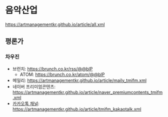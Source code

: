 # 음악산업
https://artmanagementkr.github.io/article/all.xml

## 평론가

### 차우진
- 브런치: https://brunch.co.kr/rss/@@blP
  - ATOM: https://brunch.co.kr/atom/@@blP
- 메일리: https://artmanagementkr.github.io/article/maily_tmifm.xml
- 네이버 프리미엄콘텐츠: https://artmanagementkr.github.io/article/naver_premiumcontents_tmifm.xml
- [카카오톡 채널](https://pf.kakao.com/_nuEns): https://artmanagementkr.github.io/article/tmifm_kakaotalk.xml
